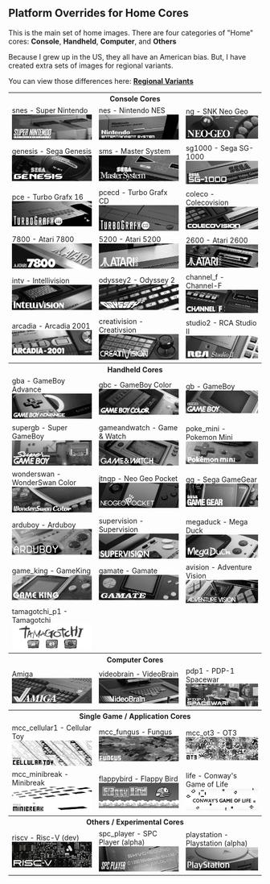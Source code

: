 ## Platform Overrides for Home Cores

This is the main set of home images. There are four categories of "Home" cores: **Console**, **Handheld**, **Computer**, and **Others**

Because I grew up in the US, they all have an American bias. But, I have created extra sets of images for regional variants.

You can view those differences here: <b><a href="image_regional_variants.md">Regional Variants</a></b>

<table>
<tr><th colspan="3">Console Cores</th></tr>
<tr>
 <td>snes - Super Nintendo <img src="pics/home/snes.png" /></td>
 <td>nes - Nintendo NES <img src="pics/home/nes.png" /></td>
 <td>ng - SNK Neo Geo <img src="pics/home/ng.png" /></td>
</tr>
<tr>
 <td>genesis - Sega Genesis <img src="pics/home/genesis.png" /></td>
 <td>sms - Master System <img src="pics/home/sms.png" /></td>
 <td>sg1000 - Sega SG-1000 <img src="pics/home/sg1000.png" /></td>
</tr>
<tr>
 <td>pce - Turbo Grafx 16 <img src="pics/home/pce.png" /></td>
 <td>pcecd - Turbo Grafx CD <img src="pics/home/pcecd.png" /></td>
 <td>coleco - Colecovision <img src="pics/home/coleco.png" /></td>
</tr>
<tr>
 <td>7800 - Atari 7800 <img src="pics/home/7800.png" /></td>
 <td>5200 - Atari 5200 <img src="pics/home/5200.png" /></td>
 <td>2600 - Atari 2600 <img src="pics/home/2600.png" /></td>
</tr>
<tr>
 <td>intv - Intellivision <img src="pics/home/intv.png" /></td>
 <td>odyssey2 - Odyssey 2 <img src="pics/home/odyssey2.png" /></td>
 <td>channel_f - Channel-F <img src="pics/home/channel_f.png" /></td>
</tr>
<tr>
 <td>arcadia - Arcadia 2001 <img src="pics/home/arcadia.png" /></td>
 <td>creativision - Creativsion <img src="pics/home/creativision.png" /></td>
 <td>studio2 - RCA Studio II <img src="pics/home/studio2.png" /></td>
</tr>
<tr><th colspan="3">Handheld Cores</th></tr>
<tr>
 <td>gba - GameBoy Advance <img src="pics/home/gba.png" /></td>
 <td>gbc - GameBoy Color <img src="pics/home/gbc.png" /></td>
 <td>gb - GameBoy <img src="pics/home/gb.png" /></td>
</tr>
<tr>
 <td>supergb - Super GameBoy <img src="pics/home/sgb.png" /></td>
 <td>gameandwatch - Game & Watch <img src="pics/home/gameandwatch.png" /></td>
 <td>poke_mini - Pokemon Mini <img src="pics/home/poke_mini.png" /></td>
</tr>
<tr>
 <td>wonderswan - WonderSwan Color <img src="pics/home/wonderswan.png" /></td>
 <td>jtngp - Neo Geo Pocket <img src="pics/home/jtngp.png" /></td>
 <td>gg - Sega GameGear <img src="pics/home/gg.png" /></td>
</tr>
<tr>
 <td>arduboy - Arduboy <img src="pics/home/arduboy.png" /></td>
 <td>supervision - Supervision <img src="pics/home/supervision.png" /></td>
 <td>megaduck - Mega Duck <img src="pics/home/mega_duck.png" /></td>
</tr>
<tr>
 <td>game_king - GameKing <img src="pics/home/game_king.png" /></td>
 <td>gamate - Gamate <img src="pics/home/gamate.png" /></td>
 <td>avision - Adventure Vision <img src="pics/home/avision.png" /></td>
</tr>
<tr>
 <td>tamagotchi_p1 - Tamagotchi <img src="pics/home/tamagotchi_p1.png" /></td>
</tr>
<tr><th colspan="3">Computer Cores</th></tr>
<tr>
 <td>Amiga <img src="pics/home/amiga.png" /></td>
 <td>videobrain - VideoBrain <img src="pics/home/videobrain.png" /></td>
 <td>pdp1 - PDP-1 Spacewar <img src="pics/home/pdp1.png" /></td>
</tr>
<tr><th colspan="3">Single Game / Application Cores</th></tr>
<tr>
 <td>mcc_cellular1 - Cellular Toy <img src="pics/home/mcc_cellular1.png" /></td>
 <td>mcc_fungus - Fungus <img src="pics/home/mcc_fungus.png" /></td>
 <td>mcc_ot3 - OT3 <img src="pics/home/mcc_ot3.png" /></td>
<tr/>
<tr>
 <td>mcc_minibreak - Minibreak <img src="pics/home/mcc_minibreak.png" /></td>
 <td>flappybird - Flappy Bird <img src="pics/home/flappybird.png" /></td>
 <td>life - Conway's Game of Life <img src="pics/home/life.png" /></td>
</tr>
<tr><th colspan="3">Others / Experimental Cores</th></tr>
<tr>
 <td>riscv - Risc-V (dev) <img src="pics/home/riscv.png" /></td>
 <td>spc_player - SPC Player (alpha) <img src="pics/home/spc_player.png" /></td>
 <td>playstation - Playstation (alpha) <img src="pics/home/playstation.png" /></td>
</tr>
</table>